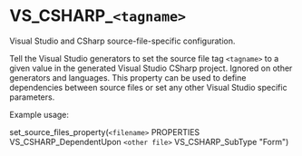   

# VS_CSHARP_```<tagname>```  
Visual Studio and CSharp source-file-specific configuration.  

Tell the Visual Studio generators
to set the source file tag ```<tagname>```
to a given value in the generated Visual Studio CSharp
project. Ignored on other generators and languages. This property
can be used to define dependencies between source files or set any
other Visual Studio specific parameters.  

Example usage:  

set_source_files_property(```<filename>```
         PROPERTIES
         VS_CSHARP_DependentUpon ```<other file>```
         VS_CSHARP_SubType "Form")

  

